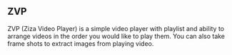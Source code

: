 ## ZVP
ZVP (Ziza Video Player) is a simple video player with playlist and ability to arrange videos in the order you would like to play them. You can also take frame shots to extract images from playing video.